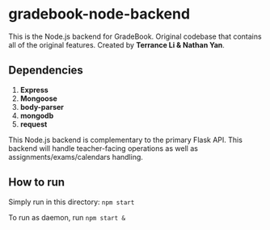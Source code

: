 # gradebook-node-backend

This is the Node.js backend for GradeBook. Original codebase that contains all of the original features. Created by __Terrance Li & Nathan Yan__.

## Dependencies

1. **Express**
2. **Mongoose**
3. **body-parser**
4. **mongodb**
5. **request**

This Node.js backend is complementary to the primary Flask API. This backend will handle teacher-facing operations as well as assignments/exams/calendars handling.

## How to run

Simply run in this directory: ```npm start```

To run as daemon, run ```npm start &```